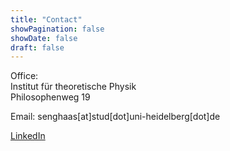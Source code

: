 ```yaml
---
title: "Contact"
showPagination: false
showDate: false
draft: false
---
```


Office:  
Institut für theoretische Physik  
Philosophenweg 19

Email: senghaas[at]stud[dot]uni-heidelberg[dot]de  

[LinkedIn](https://www.linkedin.com/in/raphael-senghaas-3046061b9/)

